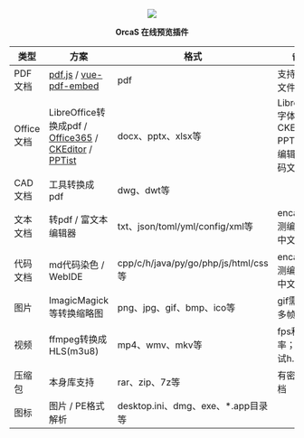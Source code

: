 <p align="center">
  <a href="https://orcastor.github.io/doc/">
    <img src="https://orcastor.github.io/doc/logo.svg">
  </a>
</p>

<p align="center"><strong>OrcaS 在线预览插件</strong></p>


|类型|方案|格式|备注|
|-|-|-|-|
|PDF文档|[pdf.js](https://github.com/mozilla/pdf.js) / [vue-pdf-embed](https://github.com/hrynko/vue-pdf-embed)|pdf|支持有密码文件|
|Office文档|LibreOffice转换成pdf / [Office365](https://www.microsoft.com/en-us/microsoft-365/blog/2013/04/10/office-web-viewer-view-office-documents-in-a-browser/?eu=true) / [CKEditor](https://ckeditor.com/docs/ckeditor5/latest/examples/builds/document-editor.html) / [PPTist](https://github.com/pipipi-pikachu/PPTist) |docx、pptx、xlsx等|LibreOffice字体问题；CKEditor / PPTist支持编辑；有密码文档问题|
|CAD文档|工具转换成pdf|dwg、dwt等|
|文本文档|转pdf / 富文本编辑器|txt、json/toml/yml/config/xml等|enca/file检测编码防止中文乱码|
|代码文档|md代码染色 / WebIDE|cpp/c/h/java/py/go/php/js/html/css等|enca/file检测编码防止中文乱码|
|图片|ImagicMagick等转换缩略图|png、jpg、gif、bmp、ico等|gif需要处理多帧|
|视频|ffmpeg转换成HLS(m3u8)|mp4、wmv、mkv等|fps和码率；可以尝试h.265|
|压缩包|本身库支持|rar、zip、7z等|有密码的文档|
|图标|图片 / PE格式解析|desktop.ini、dmg、exe、*.app目录等|
